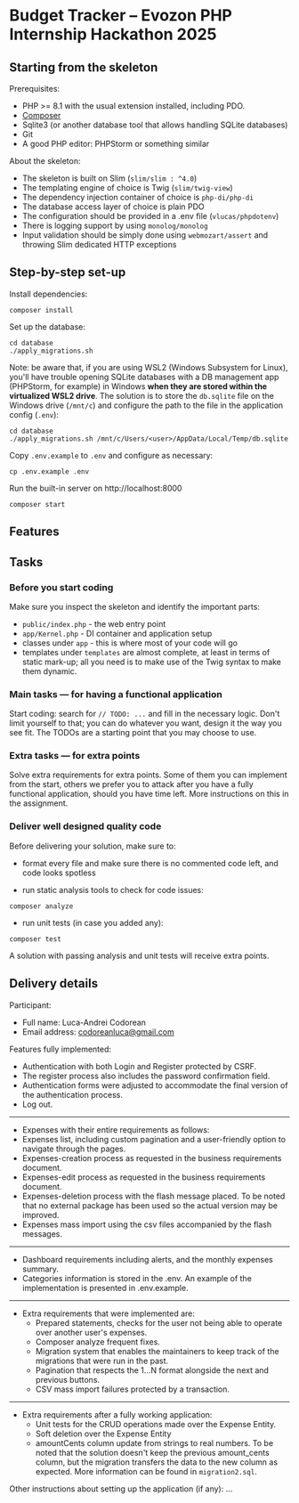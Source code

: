 # Budget Tracker – Evozon PHP Internship Hackathon 2025

## Starting from the skeleton

Prerequisites:

- PHP >= 8.1 with the usual extension installed, including PDO.
- [Composer](https://getcomposer.org/download)
- Sqlite3 (or another database tool that allows handling SQLite databases)
- Git
- A good PHP editor: PHPStorm or something similar

About the skeleton:

- The skeleton is built on Slim (`slim/slim : ^4.0`)
- The templating engine of choice is Twig (`slim/twig-view`)
- The dependency injection container of choice is `php-di/php-di`
- The database access layer of choice is plain PDO
- The configuration should be provided in a .env file (`vlucas/phpdotenv`)
- There is logging support by using `monolog/monolog`
- Input validation should be simply done using `webmozart/assert` and throwing Slim dedicated HTTP exceptions

## Step-by-step set-up

Install dependencies:

```
composer install
```

Set up the database:

```
cd database
./apply_migrations.sh
```

Note: be aware that, if you are using WSL2 (Windows Subsystem for Linux), you'll have trouble opening SQLite databases
with a DB management app (PHPStorm, for example) in Windows **when they are stored within the virtualized WSL2 drive**.
The solution is to store the `db.sqlite` file on the Windows drive (`/mnt/c`) and configure the path to the file in the
application config (`.env`):

```
cd database
./apply_migrations.sh /mnt/c/Users/<user>/AppData/Local/Temp/db.sqlite
```

Copy `.env.example` to `.env` and configure as necessary:

```
cp .env.example .env
```

Run the built-in server on http://localhost:8000

```
composer start
```

## Features

## Tasks

### Before you start coding

Make sure you inspect the skeleton and identify the important parts:

- `public/index.php` - the web entry point
- `app/Kernel.php` - DI container and application setup
- classes under `app` - this is where most of your code will go
- templates under `templates` are almost complete, at least in terms of static mark-up; all you need is to make use of
  the Twig syntax to make them dynamic.

### Main tasks — for having a functional application

Start coding: search for `// TODO: ...` and fill in the necessary logic. Don't limit yourself to that; you can do
whatever you want, design it the way you see fit. The TODOs are a starting point that you may choose to use.

### Extra tasks — for extra points

Solve extra requirements for extra points. Some of them you can implement from the start, others we prefer you to attack
after you have a fully functional application, should you have time left. More instructions on this in the assignment.

### Deliver well designed quality code

Before delivering your solution, make sure to:

- format every file and make sure there is no commented code left, and code looks spotless

- run static analysis tools to check for code issues:

```
composer analyze
```

- run unit tests (in case you added any):

```
composer test
```

A solution with passing analysis and unit tests will receive extra points.

## Delivery details

Participant:
- Full name: Luca-Andrei Codorean
- Email address: codoreanluca@gmail.com

Features fully implemented:

- Authentication with both Login and Register protected by CSRF.
- The register process also includes the password confirmation field.
- Authentication forms were adjusted to accommodate the final version of the authentication process.
- Log out.
- --
- Expenses with their entire requirements as follows:
- Expenses list, including custom pagination and a user-friendly option to navigate through the pages.
- Expenses-creation process as requested in the business requirements document.
- Expenses-edit process as requested in the business requirements document.
- Expenses-deletion process with the flash message placed. To be noted that no external package has been used so the actual version may be improved.
- Expenses mass import using the csv files accompanied by the flash messages.
- --
- Dashboard requirements including alerts, and the monthly expenses summary.
- Categories information is stored in the .env. An example of the implementation is presented in .env.example.
- --
- Extra requirements that were implemented are:
  - Prepared statements, checks for the user not being able to operate over another user's expenses.
  - Composer analyze frequent fixes.
  - Migration system that enables the maintainers to keep track of the migrations that were run in the past.
  - Pagination that respects the 1...N format alongside the next and previous buttons.
  - CSV mass import failures protected by a transaction.
- -- 
- Extra requirements after a fully working application:
  - Unit tests for the CRUD operations made over the Expense Entity.
  - Soft deletion over the Expense Entity
  - amountCents column update from strings to real numbers. To be noted that the solution doesn't keep the previous amount_cents column, but the migration transfers the data to the new column as expected. More information can be found in ``migration2.sql``.

Other instructions about setting up the application (if any): ...
